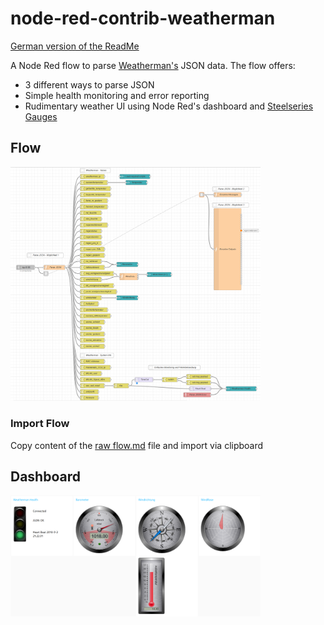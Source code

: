 # node-red-contrib-weatherman

[German version of the ReadMe](https://github.com/Sineos/node-red-contrib-weatherman/blob/master/README_DE.md) 

A Node Red flow to parse [Weatherman's](https://www.stall.biz/project/weatherman-die-perfekte-wetterstation-fuer-die-hausautomation) JSON data. The flow offers:

 - 3 different ways to parse JSON
 - Simple health monitoring and error reporting
 - Rudimentary weather UI using Node Red's dashboard and [Steelseries Gauges](https://github.com/HanSolo/SteelSeries-Canvas) 

## Flow

<img src="https://raw.githubusercontent.com/Sineos/node-red-contrib-weatherman/master/src_readme/flow.png" width="400"/>

### Import Flow
Copy content of the [raw flow.md](https://raw.githubusercontent.com/Sineos/node-red-contrib-weatherman/master/flow.md) file and import via clipboard

## Dashboard

<img src="https://raw.githubusercontent.com/Sineos/node-red-contrib-weatherman/master/src_readme/dash.png" width="400"/>

